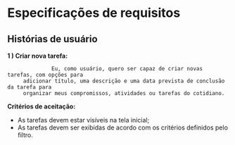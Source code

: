 # Especificações de requisitos

## **Histórias de usuário**


**1 ) Criar nova tarefa:**
         
                  Eu, como usuário, quero ser capaz de criar novas tarefas, com opções para 
         adicionar título, uma descrição e uma data prevista de conclusão da tarefa para 
         organizar meus compromissos, atividades ou tarefas do cotidiano.
  
**Critérios de aceitação:**
 -  As tarefas devem estar visíveis na tela inicial;
 -  As tarefas devem ser exibidas de acordo com os critérios definidos pelo filtro.
